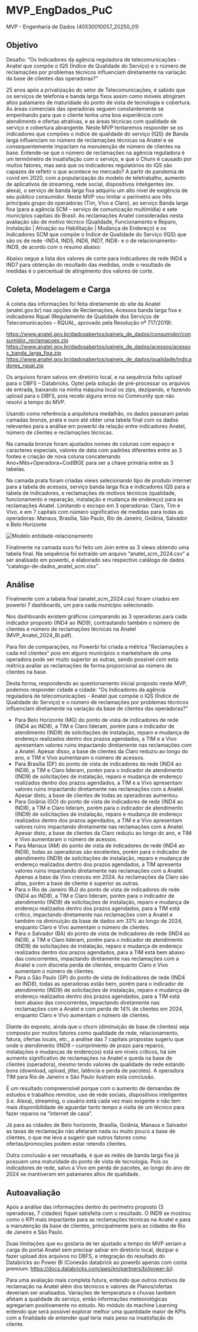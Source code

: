 # MVP_EngDados_PuC
MVP - Engenharia de Dados (40530010057_20250_01)

## Objetivo

Desafio: “Os Indicadores da agência reguladora de telecomunicações - Anatel que compõe o IQS (Índice de Qualidade do Serviço) e o número de reclamações por problemas técnicos influenciam diretamente na variação da base de clientes das operadoras?”

25 anos após a privatização do setor de Telecomunicações, é sabido que os serviços de telefonia e banda larga fixos assim como móveis atingiram altos patamares de maturidade do ponto de vista de tecnologia e cobertura. As áreas comerciais das operadoras seguem constantemente se empenhando para que o cliente tenha uma boa experiência com atendimento e ofertas atrativas, e as áreas técnicas com qualidade de serviço e cobertura abrangente.
Neste MVP tentaremos responder se os indicadores que compões o índice de qualidade do serviço (IQS) de Banda larga influenciam no número de reclamações técnicas na Anatel e se consequentemente impactam na manutenção de número de clientes na base.
Entende-se que o número de reclamações na agência reguladora é um termômetro de insatisfação com o serviço, e que o Churn é causado por muitos fatores, mas será que os indicadores regulatórios do IQS são capazes de refletir o que acontece no mercado? 
A partir de pandemia de covid em 2020, com a popularização do modelo de teletrabalho, aumento de  aplicativos de streaming, rede social, dispositivos inteligentes (ex. alexa), o serviço de banda larga fixa adquiriu um alto nível de exigência de seu público consumidor.
Neste MVP vou limitar o perímetro aos três principais grupo de operadoras (Tim, Vivo e Claro), ao serviço Banda larga fixa (para a agência SCM – serviço de comunicação multimídia) e sete municípios capitais do Brasil. 
As reclamações Anatel consideradas nesta avaliação são de motivo técnico (Qualidade, Funcionamento e Reparo, Instalação | Ativação ou Habilitação | Mudança de Endereço) e os Indicadores SCM que compõe o Índice de Qualidade do Serviço (IQS) que são os de rede -IND4, IND5, IND6, IND7, IND8- e o de relacionamento- IND9, de acordo com o resumo abaixo:

Abaixo segue a lista dos valores de corte para indicadores de rede IND4  a IND7 para obtenção do resultado das medidas, onde o resultado de medidas é o percentual de atingimento dos valores de corte.
 
## Coleta, Modelagem e Carga

A coleta das informações foi feita diretamente do site da Anatel (anatel.gov.br) nas opções de Reclamações, Acessos banda larga fixa e indicadores Rqual (Regulamento de Qualidade dos Serviços de Telecomunicações – RQUAL, aprovado pela Resolução nº 717/2019).

https://www.anatel.gov.br/dadosabertos/paineis_de_dados/consumidor/consumidor_reclamacoes.zip
https://www.anatel.gov.br/dadosabertos/paineis_de_dados/acessos/acessos_banda_larga_fixa.zip
https://www.anatel.gov.br/dadosabertos/paineis_de_dados/qualidade/indicadores_rqual.zip

Os arquivos foram salvos em diretório local, e na sequência feito upload para o DBFS – Databricks. Optei pela solução de pré-processar os arquivos de entrada, baixando na minha máquina local os zips, dezipando, e fazendo upload para o DBFS, pois recebi alguns erros no Community que não resolvi a tempo do MVP.

Usando como referência a arquitetura medalhão, os dados passaram pelas camadas bronze, prata e ouro até obter uma tabela final com os dados relevantes para a análise em powerbi da relação entre indicadores Anatel, número de clientes e reclamações técnicas.

Na camada bronze foram ajustados nomes de colunas com espaço e caracteres especiais, valores de data com padrões diferentes entre as 3 fontes e criação de nova coluna concatenando Ano+Mês+Operadora+CodIBGE para ser a chave primária entre as 3 tabelas.

Na camada prata foram criadas views selecionando tipo de produto internet para a tabela de acessos, serviço banda larga fica e indicadores IQS para a tabela de indicadores, e reclamações de motivos técnicos (qualidade, funcionamento e reparação, instalação e mudança de endereço) para as reclamações Anatel. Limitando o escopo em 3 operadoras: Claro, Tim e Vivo, e em 7 capitais com número significativo de medidas para todas as operadoras: Manaus, Brasília, São Paulo, Rio de Janeiro, Goiânia, Salvador e Belo Horizonte 
 
![Modelo entidade-relacionamento](/images/modelo_entidade_relacionamento.png)

Finalmente na camada ouro foi feito um Join entre as 3 views obtendo uma tabela final.
Na sequência foi extraído um arquivo “anatel_scm_2024.csv” a ser analisado em powerbi, e elaborado seu respectivo catálogo de dados “catalogo-de-dados_anatel_scm.xlsx”.

## Análise

Finalmente com a tabela final (anatel_scm_2024.csv) foram criados em powerbi 7 dashboards, um para cada município selecionado.

Nos dashboards existem gráficos comparando as 3 operadoras para cada indicador proposto (IND4 ao IND9), contrastando também o número de clientes e número de reclamações técnicas na Anatel (MVP_Anatel_2024_BI.pdf).

Para fim de comparações, no Powerbi foi criada a métrica “Reclamações a cada mil clientes” pois em alguns municípios o marketshare de uma operadora pode ser muito superior as outras, sendo possível com esta métrica avaliar as reclamações de forma proporcional ao número de clientes na base.

Desta forma, respondendo ao questionamento inicial proposto neste MVP, podemos responder cidade a cidade: “Os Indicadores da agência reguladora de telecomunicações - Anatel que compõe o IQS (Índice de Qualidade do Serviço) e o número de reclamações por problemas técnicos influenciam diretamente na variação da base de clientes das operadoras?”

 + Para Belo Horizonte (MG) do ponto de vista de indicadores de rede (IND4 ao IND8), a TIM e Claro lideram, porém para o indicador de atendimento (IND9) de solicitações de instalação, reparo e mudança de endereço realizados dentro dos prazos agendados, a TIM e a Vivo apresentam valores ruins impactando diretamente nas reclamações com a Anatel. Apesar disso, a base de clientes da Claro reduziu ao longo do ano, e TIM e Vivo aumentaram o número de acessos.
 + Para Brasília (DF) do ponto de vista de indicadores de rede (IND4 ao IND8), a TIM e Claro lideram, porém para o indicador de atendimento (IND9) de solicitações de instalação, reparo e mudança de endereço realizados dentro dos prazos agendados, a TIM e a Vivo apresentam valores ruins impactando diretamente nas reclamações com a Anatel. Apesar disto, a base de clientes de todas as operadoras aumentou.
 + Para Goiânia (GO) do ponto de vista de indicadores de rede (IND4 ao IND8), a TIM e Claro lideram, porém para o indicador de atendimento (IND9) de solicitações de instalação, reparo e mudança de endereço realizados dentro dos prazos agendados, a TIM e a Vivo apresentam valores ruins impactando diretamente nas reclamações com a Anatel. Apesar disto, a base de clientes da Claro reduziu ao longo do ano, e TIM e Vivo aumentaram o número de acessos.
 + Para Manaus (AM) do ponto de vista de indicadores de rede (IND4 ao IND8), todas as operadoras são excelentes, porém para o indicador de atendimento (IND9) de solicitações de instalação, reparo e mudança de endereço realizados dentro dos prazos agendados, a TIM apresenta valores ruins impactando diretamente nas reclamações com a Anatel. Apenas a base da Vivo cresceu em 2024. As reclamações da Claro são altas, porém a base de cliente é superior as outras.
 + Para o Rio de Janeiro (RJ) do ponto de vista de indicadores de rede (IND4 ao IND8), a TIM e Claro lideram, porém para o indicador de atendimento (IND9) de solicitações de instalação, reparo e mudança de endereço realizados dentro dos prazos agendados, para a TIM está crítico, impactando diretamente nas reclamações com a Anatel e também na diminuição da base de dados em 33% ao longo de 2024, enquanto Claro e Vivo aumentam o número de clientes.
 + Para o Salvador (BA) do ponto de vista de indicadores de rede (IND4 ao IND8), a TIM e Claro lideram, porém para o indicador de atendimento (IND9) de solicitações de instalação, reparo e mudança de endereço realizados dentro dos prazos agendados, para a TIM está bem abaixo das concorrentes, impactando diretamente nas reclamações com a Anatel e com discreta perda de clientes, enquanto Claro e Vivo aumentam o número de clientes.
 + Para o São Paulo (SP) do ponto de vista de indicadores de rede (IND4 ao IND8), todas as operadoras estão bem, porém para o indicador de atendimento (IND9) de solicitações de instalação, reparo e mudança de endereço realizados dentro dos prazos agendados, para a TIM está bem abaixo das concorrentes, impactando diretamente nas reclamações com a Anatel e com perda de 14% de clientes em 2024, enquanto Claro e Vivo aumentam o número de clientes.

Diante do exposto, ainda que o churn (diminuição de base de clientes) seja composto por muitos fatores como qualidade de rede, relacionamento, fatura, ofertas locais, etc., a análise das 7 capitais propostas sugeriu que onde o atendimento (IND9 – cumprimento de prazo para reparos, instalações e mudanças de endereços) está em níveis críticos, há sim aumento significativo de reclamações na Anatel e queda na base de clientes (operadora), mesmo tendo valores de qualidade de rede estando bons (download, upload, jitter, latência e perda de pacotes). A operadora TIM para Rio de Janeiro e São Paulo ilustram esta conclusão.

É um resultado compreensível porque com o aumento de demandas de estudos e trabalhos remotos, uso de rede sociais, dispositivos inteligentes (i.e. Alexa), streaming, o usuário está cada vez mais exigente e não tem mais disponibilidade de aguardar tanto tempo a visita de um técnico para fazer reparos na “internet de casa”.

Já para as cidades de Belo horizonte, Brasília, Goiânia, Manaus e Salvador as taxas de reclamação não afetaram nada ou muito pouco a base de clientes, o que me leva a sugerir que outros fatores como ofertas/promoções podem estar retendo clientes.

Outra conclusão a ser ressaltada, é que as redes de banda larga fixa já possuem uma maturidade do ponto de vista de tecnologia. Pois os indicadores de rede, salvo a Vivo em perda de pacotes, ao longo do ano de 2024 se mantiveram em patamares altos de qualidade.

## Autoavaliação

Após a análise das informações dentro do perímetro proposto (3 operadoras, 7 cidades) fiquei satisfeita com o resultado. O IND9 se mostrou como o KPI mais impactante para as reclamações técnicas na Anatel e para a manutenção da base de clientes, principalmente para as cidades de Rio de Janeiro e São Paulo.

Duas limitações que eu gostaria de ter ajustado a tempo do MVP seriam  a carga do portal Anatel sem precisar salvar em diretório local, dezipar e fazer upload dos arquivos no DBFS, e integração do resultado do Databricks ao Power BI (Conexão databrick ao powerbi apenas com conta premium:                  https://docs.databricks.com/aws/en/partners/bi/power-bi).

Para uma avaliação mais completa futura, entendo que outros motivos de reclamação na Anatel além dos técnicos e valores de Planos/ofertas deveriam ser analisados. Variações de temperatura e chuvas também afetam a qualidade do serviço, então informações meteorológicas agregariam positivamente no estudo.
No módulo do machine Learning entendo que será possível explorar melhor uma quantidade maior de KPIs com a finalidade de entender qual teria mais peso na insatisfação do cliente.